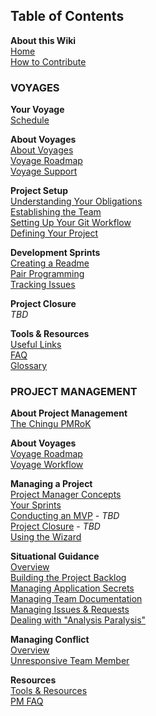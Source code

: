 ## Table of Contents
**About this Wiki**
<br>[Home][home]
<br>[How to Contribute][home-contribute]

### VOYAGES
**Your Voyage**
<br>[Schedule][voyage-schedule]

**About Voyages**
<br>[About Voyages][voyage-about]
<br>[Voyage Roadmap][voyage-roadmap]
<br>[Voyage Support][voyage-support]

**Project Setup**
<br>[Understanding Your Obligations][projsetup-obligations]
<br>[Establishing the Team][projsetup-establishteam]
<br>[Setting Up Your Git Workflow][projsetup-gitworkflow]
<br>[Defining Your Project][projsetup-defineproj]

**Development Sprints**
<br>[Creating a Readme][sprints-readme]
<br>[Pair Programming][sprints-pairprogramming]
<br>[Tracking Issues][sprints-trackissues]

**Project Closure**
<br>_TBD_

**Tools & Resources**
<br>[Useful Links][resources-links]
<br>[FAQ][resources-faq]
<br>[Glossary][resources-glossary]

### PROJECT MANAGEMENT
**About Project Management**
<br>[The Chingu PMRoK][pm-home]

**About Voyages**
<br>[Voyage Roadmap][pm-voyage-roadmap]
<br>[Voyage Workflow][voyage-workflow]
 
**Managing a Project**
<br>[Project Manager Concepts][managingproj-pmconcepts]
<br>[Your Sprints][managingproj-sprints]
<br>[Conducting an MVP][managingproj-mvp] - _TBD_
<br>[Project Closure][managingproj-closure] - _TBD_
<br>[Using the Wizard][managingproj-wizard]

**Situational Guidance**
<br>[Overview][situationguide]
<br>[Building the Project Backlog][sitguide-backlog]
<br>[Managing Application Secrets][sitguide-secrets]
<br>[Managing Team Documentation][sitguide-documentation]
<br>[Managing Issues & Requests][sitguide-issues]
<br>[Dealing with "Analysis Paralysis"][sitguide-paralysis]

**Managing Conflict**
<br>[Overview][managingconflict]
<br>[Unresponsive Team Member][conflict-unresponsive]

**Resources**
<br>[Tools & Resources][resources-tools]
<br>[PM FAQ][resources-pmfaq]

[home]: .
[home-contribute]: Home-Contributing

[voyage-schedule]: https://docs.google.com/spreadsheets/d/1aVqpFo50rrMeEg5lYp_mJ65MHwgR9jVhJ5OJ6gVyJzM/edit?usp=sharing

[voyage-about]: Voyage-About
[voyage-roadmap]: Voyage-Roadmap
[voyage-support]: Voyage-Support

[projsetup-obligations]: ProjSetup-Your-Obligations
[projsetup-establishteam]: ProjSetup-Establishing-the-Team
[projsetup-gitworkflow]: ProjSetup-Git-Workflow
[projsetup-defineproj]: ProjSetup-Project-Definition

[sprints-readme]: Sprints-Project-Readme
[sprints-pairprogramming]: Sprints-PairProgramming
[sprints-trackissues]: Sprints-Issue-Tracking

[resources-links]: Resources-Links
[resources-faq]: Resources-FAQ
[resources-glossary]: Resources-Glossary

[pm-home]: PM-Home

[pm-voyage-roadmap]: PM-Voyage-Roadmap
[voyage-workflow]: Voyage-Workflow

[managingproj-pmconcepts]: ManagingProj-PM-Concepts
[managingproj-sprints]: ManagingProj-Sprints
[managingproj-mvp]: ManagingProj-MVP
[managingproj-closure]: ManagingProj-Closure
[managingproj-wizard]: ManagingProj-Wizard

[situationguide]: Situational-Guidance
[sitguide-backlog]: SitGuide-Project-Backlog
[sitguide-secrets]: SitGuide-Application-Secrets
[sitguide-documentation]: SitGuide-Team-Doc
[sitguide-issues]: SitGuide-Issues-Requests
[sitguide-paralysis]: SitGuide-Analysis-Paralysis

[managingconflict]: Managing-Conflict
[conflict-unresponsive]: ManagingConflict-Unresponsive-Team

[resources-tools]: Resources-Tools
[resources-pmfaq]: Resources-PMFAQ
